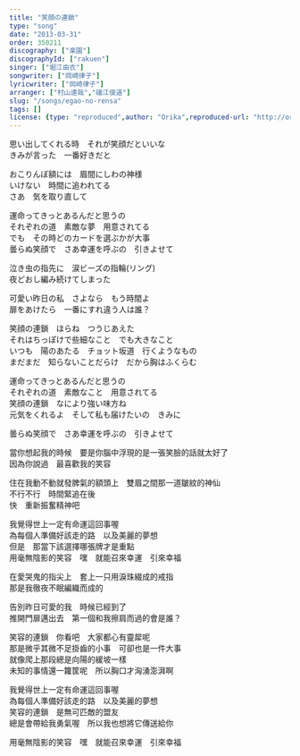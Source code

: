 ```yaml
---
title: "笑顔の連鎖"
type: "song"
date: "2013-03-31"
order: 350211
discography: ["楽園"]
discographyId: ["rakuen"]
singer: ["堀江由衣"]
songwriter: ["岡崎律子"]
lyricwriter: ["岡崎律子"]
arranger: ["村山達哉","礒江俊道"]
slug: "/songs/egao-no-rensa"
tags: []
license: {type: "reproduced",author: "Orika",reproduced-url: "http://orikamushi.myweb.hinet.net",reproduced-website: "織歌蟲"}
---
```


思い出してくれる時　それが笑顔だといいな   
きみが言った　一番好きだと   
  
おこりんぼ額には　眉間にしわの神様   
いけない　時間に追われてる   
さあ　気を取り直して   
  
運命ってきっとあるんだと思うの   
それぞれの道　素敵な夢　用意されてる   
でも　その時どのカードを選ぶかが大事   
曇らぬ笑顔で　さあ幸運を呼ぶの　引きよせて   
  
泣き虫の指先に　涙ビーズの指輪(リング)  
夜どおし編み続けてしまった   
  
可愛い昨日の私　さよなら　もう時間よ   
扉をあけたら　一番にすれ違う人は誰？   
  
笑顔の連鎖　ほらね　つうじあえた   
それはちっぽけで些細なこと　でも大きなこと   
いつも　陽のあたる　チョット坂道　行くようなもの   
まだまだ　知らないことだらけ　だから胸はふくらむ   
  
運命ってきっとあるんだと思うの   
それぞれの道　素敵なこと　用意されてる   
笑顔の連鎖　なにより強い味方ね   
元気をくれるよ　そして私も届けたいの　きみに   
  
曇らぬ笑顔で　さあ幸運を呼ぶの　引きよせて  
  
當你想起我的時候　要是你腦中浮現的是一張笑臉的話就太好了  
因為你說過　最喜歡我的笑容  
  
住在我動不動就發脾氣的額頭上　雙眉之間那一道皺紋的神仙  
不行不行　時間緊追在後  
快　重新振奮精神吧  
  
我覺得世上一定有命運這回事喔  
為每個人準備好該走的路　以及美麗的夢想  
但是　那當下該選擇哪張牌才是重點  
用毫無陰影的笑容　嘿　就能召來幸運　引來幸福  
  
在愛哭鬼的指尖上　套上一只用淚珠綴成的戒指  
那是我徹夜不眠編織而成的  
  
告別昨日可愛的我　時候已經到了  
推開門扉邁出去　第一個和我擦肩而過的會是誰？   
  
笑容的連鎖　你看吧　大家都心有靈犀呢  
那是微乎其微不足掛齒的小事　可卻也是一件大事  
就像爬上那段總是向陽的緩坡一樣  
未知的事情還一籮筐呢　所以胸口才洶湧澎湃啊  
  
我覺得世上一定有命運這回事喔  
為每個人準備好該走的路　以及美麗的夢想  
笑容的連鎖　是無可匹敵的盟友  
總是會帶給我勇氣喔　所以我也想將它傳送給你  
  
用毫無陰影的笑容　嘿　就能召來幸運　引來幸福
